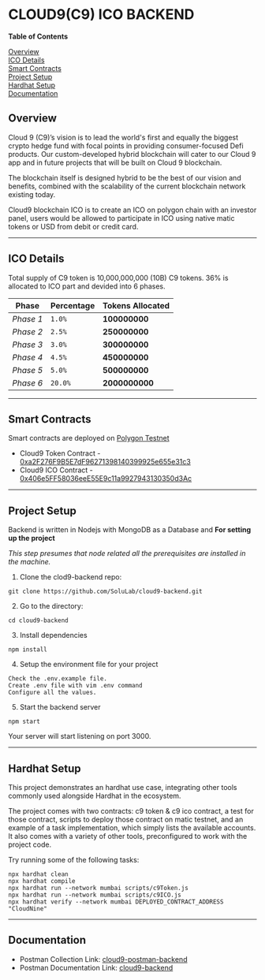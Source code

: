 # CLOUD9(C9) ICO BACKEND

**Table of Contents**

[Overview](#overview)<br>
[ICO Details](#ico-details)<br>
[Smart Contracts](#smart-contracts)<br>
[Project Setup](#project-setup)<br>
[Hardhat Setup](#hardhat-setup)<br>
[Documentation](#documentation)<br>
## **Overview**

Cloud 9 (C9)’s vision is to lead the world's first and equally the biggest crypto hedge fund with focal points in providing consumer-focused Defi products. Our custom-developed hybrid blockchain will cater to our Cloud 9 app and in future projects that will be built on Cloud 9 blockchain. 

The blockchain itself is designed hybrid to be the best of our vision and benefits, combined with the scalability of the current blockchain network existing today.

Cloud9 blockchain ICO is to create an ICO on polygon chain with an investor panel, users would be allowed to participate in ICO using native matic tokens or USD from debit or credit card.

***
## **ICO Details**

Total supply of C9 token is 10,000,000,000 (10B) C9 tokens. 36% is allocated to ICO part and devided into 6 phases.

Phase | Percentage | Tokens Allocated
--- | --- | ---
*Phase 1*   |`1.0%` |   **100000000**
*Phase 2*   |`2.5%` |   **250000000**
*Phase 3*   |`3.0%` |   **300000000**
*Phase 4*   |`4.5%` |   **450000000**
*Phase 5*   |`5.0%` |   **500000000**
*Phase 6*   |`20.0%`|   **2000000000**

***
## **Smart Contracts**
Smart contracts are deployed on [Polygon Testnet](https://mumbai.polygonscan.com)

- Cloud9 Token Contract - [0xa2F276F9B5E7dF96271398140399925e655e31c3](https://mumbai.polygonscan.com/address/0xa2F276F9B5E7dF96271398140399925e655e31c3)
- Cloud9 ICO Contract - [0x406e5FF58036eeE55E9c11a9927943130350d3Ac](https://mumbai.polygonscan.com/address/0x406e5FF58036eeE55E9c11a9927943130350d3Ac)
***
## **Project Setup**

Backend is written in Nodejs with MongoDB as a Database and 
**For setting up the project**

_This step presumes that node related all the prerequisites are installed in the machine._

1. Clone the clod9-backend repo:
```
git clone https://github.com/SoluLab/cloud9-backend.git
```
2. Go to the directory:
```
cd cloud9-backend
```
3. Install dependencies
```
npm install
```
4. Setup the environment file for your project
```
Check the .env.example file.
Create .env file with vim .env command
Configure all the values.
```
5. Start the backend server
```
npm start
```

Your server will start listening on port 3000.
***
## **Hardhat Setup**

This project demonstrates an hardhat use case, integrating other tools commonly used alongside Hardhat in the ecosystem.

The project comes with two contracts: c9 token & c9 ico contract, a test for those contract, scripts to deploy those contract on matic testnet, and an example of a task implementation, which simply lists the available accounts. It also comes with a variety of other tools, preconfigured to work with the project code.

Try running some of the following tasks:

```shell
npx hardhat clean
npx hardhat compile
npx hardhat run --network mumbai scripts/c9Token.js
npx hardhat run --network mumbai scripts/c9ICO.js
npx hardhat verify --network mumbai DEPLOYED_CONTRACT_ADDRESS "CloudNine"
```

***

## **Documentation**

* Postman Collection Link: [cloud9-postman-backend](https://www.getpostman.com/collections/ec6b486123b46705d7a2)
* Postman Documentation Link: [cloud9-backend](https://documenter.getpostman.com/view/3955547/UVeMK4r2)